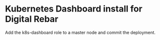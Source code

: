 Kubernetes Dashboard install for Digital Rebar
==============================================

Add the k8s-dashboard role to a master node and commit the deployment.

